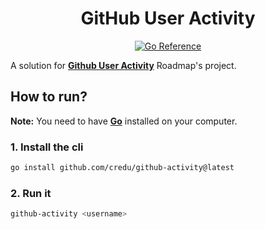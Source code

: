 <div align="center">

# GitHub User Activity

[![Go Reference](https://pkg.go.dev/badge/github.com/credu/github-activity.svg)](https://pkg.go.dev/github.com/credu/github-activity)

</div>

A solution for **[Github User Activity](https://roadmap.sh/projects/github-user-activity)** Roadmap's project.

## How to run?

**Note:** You need to have **[Go](https://go.dev/)** installed on your computer.

### 1. Install the cli

```bash
go install github.com/credu/github-activity@latest
```

### 2. Run it

```bash
github-activity <username>
```
